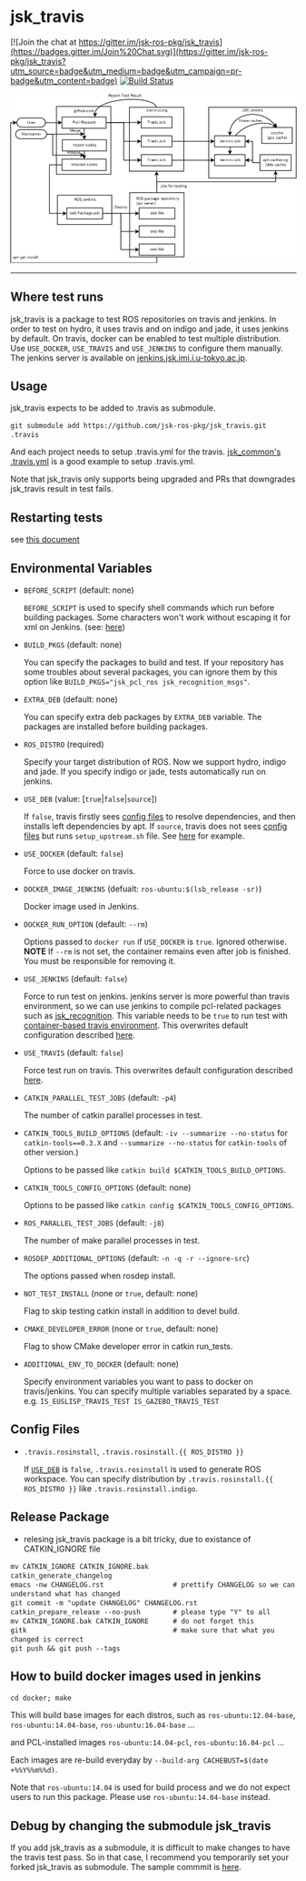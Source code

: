# jsk_travis

[![Join the chat at https://gitter.im/jsk-ros-pkg/jsk_travis](https://badges.gitter.im/Join%20Chat.svg)](https://gitter.im/jsk-ros-pkg/jsk_travis?utm_source=badge&utm_medium=badge&utm_campaign=pr-badge&utm_content=badge)
[![Build Status](https://travis-ci.org/jsk-ros-pkg/jsk_travis.svg?branch=master)](https://travis-ci.org/jsk-ros-pkg/jsk_travis)

![](_media/jsk_travis_diagram.png)

----------------------------------------------------------

## Where test runs

jsk_travis is a package to test ROS repositories on travis and jenkins.
In order to test on hydro, it uses travis and on indigo and jade, it uses jenkins by default.
On travis, docker can be enabled to test multiple distribution.
Use `USE_DOCKER`, `USE_TRAVIS` and `USE_JENKINS` to configure them manually.
The jenkins server is available on [jenkins.jsk.imi.i.u-tokyo.ac.jp](https://jenkins.jsk.imi.i.u-tokyo.ac.jp:8080).


## Usage

jsk\_travis expects to be added to .travis as submodule.
```
git submodule add https://github.com/jsk-ros-pkg/jsk_travis.git .travis
```

And each project needs to setup .travis.yml for the travis.
[jsk_common's .travis.yml](https://github.com/jsk-ros-pkg/jsk_common/blob/master/.travis.yml) is a good example to setup
.travis.yml.

Note that jsk\_travis only supports being upgraded and PRs that downgrades jsk\_travis result in test fails.


## Restarting tests

see [this document](https://github.com/jsk-ros-pkg/jsk_common#restart-travis-from-slack)


## Environmental Variables

* `BEFORE_SCRIPT` (default: none)

  `BEFORE_SCRIPT` is used to specify shell commands which run before building packages.
  Some characters won't work without escaping it for xml on Jenkins.
  (see: [here](https://github.com/jsk-ros-pkg/jsk_travis/issues/171))

* `BUILD_PKGS` (default: none)

  You can specify the packages to build and test. If your repository has some troubles about several packages,
  you can ignore them by this option like `BUILD_PKGS="jsk_pcl_ros jsk_recognition_msgs"`.

* `EXTRA_DEB` (default: none)

  You can specify extra deb packages by `EXTRA_DEB` variable. The packages are installed before building packages.

* `ROS_DISTRO` (required)

  Specify your target distribution of ROS. Now we support hydro, indigo and jade.
  If you specify indigo or jade, tests automatically run on jenkins.

* `USE_DEB` (value: [`true`|`false`|`source`])

  If `false`, travis firstly sees [config files](#config-files) to resolve dependencies,
  and then installs left dependencies by apt.
  If `source`, travis does not sees [config files](#config-files) but runs `setup_upstream.sh` file.
  See [here](https://github.com/jsk-ros-pkg/jsk_roseus) for example.
  
* `USE_DOCKER` (default: `false`)

  Force to use docker on travis.

* `DOCKER_IMAGE_JENKINS` (defualt: `ros-ubuntu:$(lsb_release -sr)`)

  Docker image used in Jenkins.

* `DOCKER_RUN_OPTION` (default: `--rm`)

  Options passed to `docker run` if `USE_DOCKER` is `true`. Ignored otherwise.  
  **NOTE** If `--rm` is not set, the container remains even after job is finished. You must be responsible for removing it.

* `USE_JENKINS` (default: `false`)

  Force to run test on jenkins. jenkins server is more powerful than travis environment,
  so we can use jenkins to compile pcl-related packages such as
  [jsk_recognition](https://github.com/jsk-ros-pkg/jsk_recognition.git).
  This variable needs to be `true` to run test with
  [container-based travis environment](http://docs.travis-ci.com/user/workers/container-based-infrastructure/).
  This overwrites default configuration described [here](#where-test-runs).

* `USE_TRAVIS` (default: `false`)

  Force test run on travis. This overwrites default configuration described [here](#where-test-runs).

* `CATKIN_PARALLEL_TEST_JOBS` (default: `-p4`)

  The number of catkin parallel processes in test.

* `CATKIN_TOOLS_BUILD_OPTIONS`
  (default: `-iv --summarize --no-status` for `catkin-tools==0.3.X`
   and `--summarize --no-status` for `catkin-tools` of other version.)

  Options to be passed like `catkin build $CATKIN_TOOLS_BUILD_OPTIONS`.

* `CATKIN_TOOLS_CONFIG_OPTIONS` (default: none)

  Options to be passed like `catkin config $CATKIN_TOOLS_CONFIG_OPTIONS`.

* `ROS_PARALLEL_TEST_JOBS` (default: `-j8`)

  The number of make parallel processes in test.

* `ROSDEP_ADDITIONAL_OPTIONS` (default: `-n -q -r --ignore-src`)

  The options passed when rosdep install.

* `NOT_TEST_INSTALL` (none or `true`, default: none)

  Flag to skip testing catkin install in addition to devel build.

* `CMAKE_DEVELOPER_ERROR` (none or `true`, default: none)

  Flag to show CMake developer error in catkin run_tests.

* `ADDITIONAL_ENV_TO_DOCKER` (default: none)

  Specify environment variables you want to pass to docker on travis/jenkins.
  You can specify multiple variables separated by a space.  
  e.g. `IS_EUSLISP_TRAVIS_TEST IS_GAZEBO_TRAVIS_TEST`

## Config Files

* `.travis.rosinstall`, `.travis.rosinstall.{{ ROS_DISTRO }}`

  If [`USE_DEB`](#environmental-variables) is `false`, `.travis.rosinstall` is used to generate ROS workspace.
  You can specify distribution by `.travis.rosinstall.{{ ROS_DISTRO }}` like `.travis.rosinstall.indigo`.


## Release Package

* relesing jsk_travis package is a bit tricky, due to existance of CATKIN_IGNORE file

```
mv CATKIN_IGNORE CATKIN_IGNORE.bak
catkin_generate_changelog
emacs -nw CHANGELOG.rst                 # prettify CHANGELOG so we can understand what has changed
git commit -m "update CHANGELOG" CHANGELOG.rst
catkin_prepare_release --no-push        # please type "Y" to all
mv CATKIN_IGNORE.bak CATKIN_IGNORE      # do not forget this
gitk                                    # make sure that what you changed is correct
git push && git push --tags
```

## How to build docker images used in jenkins

```
cd docker; make
```

This will build base images for each distros, such as `ros-ubuntu:12.04-base`, `ros-ubuntu:14.04-base`, `ros-ubuntu:16.04-base` ...

and PCL-installed images `ros-ubuntu:14.04-pcl`, `ros-ubuntu:16.04-pcl` ...

Each images are re-build everyday by `--build-arg CACHEBUST=$(date +%%Y%%m%%d)`.

Note that `ros-ubuntu:14.04` is used for build process and we do not expect users to run this package. Please use `ros-ubuntu:14.04-base` instead.



## Debug by changing the submodule jsk_travis

If you add jsk\_travis as a submodule,
it is difficult to make changes to have the travis test pass.
So in that case, I recommend you temporarily set your forked jsk\_travis as submodule.
The sample commmit is [here](https://github.com/jsk-ros-pkg/jsk_common/commit/eb8c2cf76edc01e074451f2028a0bc6a36582805).
